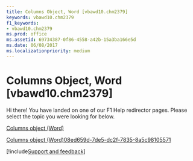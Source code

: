 ```yaml
---
title: Columns Object, Word [vbawd10.chm2379]
keywords: vbawd10.chm2379
f1_keywords:
- vbawd10.chm2379
ms.prod: office
ms.assetid: 69734387-0f86-4558-a42b-15a3ba166e5d
ms.date: 06/08/2017
ms.localizationpriority: medium
---
```



# Columns Object, Word [vbawd10.chm2379]

Hi there! You have landed on one of our F1 Help redirector pages. Please select the topic you were looking for below.

[Columns object (Word)](https://msdn.microsoft.com/library/7c2d1353-cbc4-a162-83a1-6cac1300266f%28Office.15%29.aspx)

[Columns object (Word)08ed659d-7de5-dc2f-7835-8a5c98105571](https://msdn.microsoft.com/library/08ed659d-7de5-dc2f-7835-8a5c98105571%28Office.15%29.aspx)

[!include[Support and feedback](~/includes/feedback-boilerplate.md)]